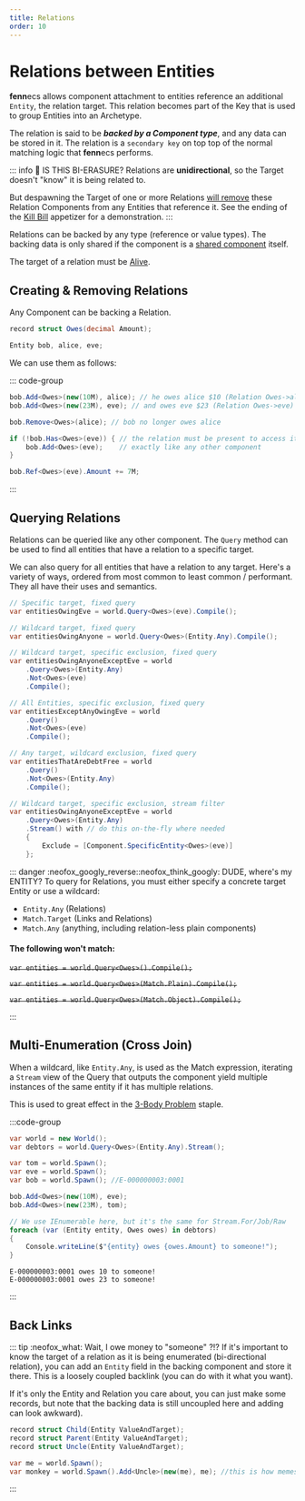 ```yaml
---
title: Relations
order: 10
---
```

# Relations between Entities

**fenn**ecs allows component attachment to entities reference an additional `Entity`, the relation target. This relation becomes part of the Key that is used to group Entities into an Archetype.

The relation is said to be ***backed by a Component type***, and any data can be stored in it. The relation is a `secondary key` on top top of the normal matching logic that **fenn**ecs performs.

::: info 🦋 IS THIS BI-ERASURE?
Relations are **unidirectional**, so the Target doesn't "know" it is being related to.

But despawning the Target of one or more Relations <u>will remove</u> these Relation Components from any Entities that reference it. See the ending of the [Kill Bill](/cookbook/appetizers/KillBill.md) appetizer for a demonstration.
:::

Relations can be backed by any type (reference or value types). The backing data is only shared if the component is a [shared component](Shareables.md) itself.

The target of a relation must be [Alive](/docs/Entities/Liveness.md).

## Creating & Removing Relations
Any Component can be backing a Relation.
```csharp
record struct Owes(decimal Amount);

Entity bob, alice, eve;
```

We can use them as follows:

::: code-group

```csharp [Adding a Relation]
bob.Add<Owes>(new(10M), alice); // he owes alice $10 (Relation Owes->alice)
bob.Add<Owes>(new(23M), eve); // and owes eve $23 (Relation Owes->eve)
```

```csharp [Removing a Relation]
bob.Remove<Owes>(alice); // bob no longer owes alice
```

```csharp [Modifying Backing Data]
if (!bob.Has<Owes>(eve)) { // the relation must be present to access it,
    bob.Add<Owes>(eve);    // exactly like any other component
}

bob.Ref<Owes>(eve).Amount += 7M;
```
:::

## Querying Relations
Relations can be queried like any other component. The `Query` method can be used to find all entities that have a relation to a specific target.

We can also query for all entities that have a relation to any target. Here's a variety of ways, ordered from most common to least common / performant. They all have their uses and semantics.

```csharp  
// Specific target, fixed query 
var entitiesOwingEve = world.Query<Owes>(eve).Compile();

// Wildcard target, fixed query
var entitiesOwingAnyone = world.Query<Owes>(Entity.Any).Compile();

// Wildcard target, specific exclusion, fixed query
var entitiesOwingAnyoneExceptEve = world
    .Query<Owes>(Entity.Any)
    .Not<Owes>(eve)
    .Compile();

// All Entities, specific exclusion, fixed query
var entitiesExceptAnyOwingEve = world
    .Query()
    .Not<Owes>(eve)
    .Compile();

// Any target, wildcard exclusion, fixed query
var entitiesThatAreDebtFree = world
    .Query()
    .Not<Owes>(Entity.Any)
    .Compile();

// Wildcard target, specific exclusion, stream filter
var entitiesOwingAnyoneExceptEve = world
    .Query<Owes>(Entity.Any)
    .Stream() with // do this on-the-fly where needed
    {
        Exclude = [Component.SpecificEntity<Owes>(eve)]  
    };
```
::: danger :neofox_googly_reverse::neofox_think_googly: DUDE, where's my ENTITY?
To query for Relations, you must either specify a concrete target Entity or use a wildcard:
- `Entity.Any` (Relations)
- `Match.Target` (Links and Relations)
- `Match.Any` (anything, including relation-less plain components)

#### The following won't match:
~~`var entities = world.Query<Owes>().Compile();`~~

~~`var entities = world.Query<Owes>(Match.Plain).Compile();`~~

~~`var entities = world.Query<Owes>(Match.Object).Compile();`~~

:::


## Multi-Enumeration (Cross Join)
When a wildcard, like `Entity.Any`, is used as the Match expression, iterating a `Stream` view of the Query that outputs the component yield multiple instances of the same entity if it has multiple relations.

This is used to great effect in the [3-Body Problem](/cookbook/staples/3Body.md) staple.

:::code-group

```csharp [Code Example]
var world = new World();
var debtors = world.Query<Owes>(Entity.Any).Stream();

var tom = world.Spawn();
var eve = world.Spawn();
var bob = world.Spawn(); //E-000000003:0001

bob.Add<Owes>(new(10M), eve);
bob.Add<Owes>(new(23M), tom);

// We use IEnumerable here, but it's the same for Stream.For/Job/Raw
foreach (var (Entity entity, Owes owes) in debtors) 
{
    Console.writeLine($"{entity} owes {owes.Amount} to someone!");
}
```

```plaintext [Output]
E-000000003:0001 owes 10 to someone!
E-000000003:0001 owes 23 to someone!
```
:::

## Back Links
::: tip :neofox_what: Wait, I owe money to "someone" ?!?
If it's important to know the target of a relation as it is being enumerated (bi-directional relation), you can add an `Entity` field in the backing component and store it there. This is a loosely coupled backlink (you can do with it what you want).

If it's only the Entity and Relation you care about, you can just make some records, but note that the backing data is still uncoupled here and adding can look awkward).
```csharp
record struct Child(Entity ValueAndTarget);
record struct Parent(Entity ValueAndTarget);
record struct Uncle(Entity ValueAndTarget);

var me = world.Spawn();
var monkey = world.Spawn().Add<Uncle>(new(me), me); //this is how memes are born
```
:::

